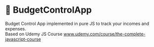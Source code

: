 # 💸 BudgetControlApp
Budget Control App implemented in pure JS to track your incomes and expenses. <br>
Based on Udemy JS Course www.udemy.com/course/the-complete-javascript-course
